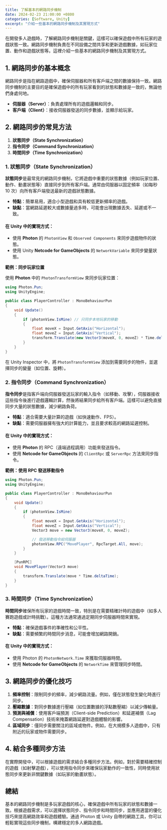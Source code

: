 ```yaml
---
title: 了解基本的網路同步機制
date: 2024-02-23 21:00:00 +0800
categories: [Software, Unity]
excerpt: "介紹一些基本的網路同步機制及其實現方式"
---
```


在開發多人遊戲時，了解網路同步機制是關鍵，這樣可以確保遊戲中所有玩家的遊戲狀態一致。網路同步機制負責在不同設備之間共享和更新遊戲數據，如玩家位置、動作和遊戲狀態等。這裡介紹一些基本的網路同步機制及其實現方式。

## **1. 網路同步的基本概念**

網路同步是指在網路遊戲中，確保伺服器和所有客戶端之間的數據保持一致。網路同步機制的主要目的是確保遊戲中的所有玩家看到的狀態和數據是一致的，無論他們身處何地。

- **伺服器（Server）**：負責處理所有的遊戲邏輯和同步。
- **客戶端（Client）**：接收伺服器發送的同步數據，並顯示給玩家。

## **2. 網路同步的常見方法**

1. **狀態同步（State Synchronization）**
2. **指令同步（Command Synchronization）**
3. **時間同步（Time Synchronization）**

### **1. 狀態同步（State Synchronization）**

**狀態同步**是最常見的網路同步機制，它將遊戲中重要的狀態數據（例如玩家位置、動作、動畫狀態等）直接同步到所有客戶端。通常由伺服器以固定頻率（如每秒 10 次）向所有客戶端發送最新的遊戲狀態數據。

- **特點**：簡單易用，適合小型遊戲和具有較低更新頻率的遊戲。
- **缺點**：當網路延遲較大或數據量過多時，可能會出現數據丟失、延遲或不一致。

#### **在 Unity 中的實現方式：**

- 使用 **Photon** 的 `PhotonView` 和 `Observed Components` 來同步遊戲物件的狀態。
- 使用 Unity **Netcode for GameObjects** 的 `NetworkVariable` 來同步變量狀態。

**範例：同步玩家位置**

使用 **Photon** 中的 `PhotonTransformView` 來同步玩家位置：

```csharp
using Photon.Pun;
using UnityEngine;

public class PlayerController : MonoBehaviourPun
{
    void Update()
    {
        if (photonView.IsMine) // 只同步本地玩家的移動
        {
            float moveX = Input.GetAxis("Horizontal");
            float moveZ = Input.GetAxis("Vertical");
            transform.Translate(new Vector3(moveX, 0, moveZ) * Time.deltaTime);
        }
    }
}
```

在 Unity Inspector 中，將 `PhotonTransformView` 添加到需要同步的物件，並選擇同步的變量（如位置、旋轉）。

### **2. 指令同步（Command Synchronization）**

**指令同步**是指客戶端向伺服器發送玩家的輸入指令（如移動、攻擊），伺服器接收這些指令後進行遊戲邏輯計算，然後將結果同步給所有客戶端。這樣可以避免直接同步大量的狀態數據，減少網路負荷。

- **特點**：適合需要大量計算的遊戲（如快速動作、FPS）。
- **缺點**：需要伺服器擁有強大的計算能力，並且要求較高的網路延遲控制。

#### **在 Unity 中的實現方式：**

- 使用 **Photon** 的 RPC（遠端過程調用）功能來發送指令。
- 使用 **Netcode for GameObjects** 的 `ClientRpc` 或 `ServerRpc` 方法來同步指令。

**範例：使用 RPC 發送移動指令**

```csharp
using Photon.Pun;
using UnityEngine;

public class PlayerController : MonoBehaviourPun
{
    void Update()
    {
        if (photonView.IsMine)
        {
            float moveX = Input.GetAxis("Horizontal");
            float moveZ = Input.GetAxis("Vertical");
            Vector3 move = new Vector3(moveX, 0, moveZ);

            // 發送移動指令給伺服器
            photonView.RPC("MovePlayer", RpcTarget.All, move);
        }
    }

    [PunRPC]
    void MovePlayer(Vector3 move)
    {
        transform.Translate(move * Time.deltaTime);
    }
}
```

### **3. 時間同步（Time Synchronization）**

**時間同步**確保所有玩家的遊戲時間一致，特別是在需要精確計時的遊戲中（如多人賽跑遊戲或計時挑戰）。這種方法通常通過定期同步伺服器時間來實現。

- **特點**：確保遊戲事件的準確性和公平性。
- **缺點**：需要頻繁的時間同步消息，可能會增加網路開銷。

#### **在 Unity 中的實現方式：**

- 使用 Photon 的 `PhotonNetwork.Time` 來獲取伺服器時間。
- 使用 **Netcode for GameObjects** 的 `NetworkTime` 來管理同步時間。

## **3. 網路同步的優化技巧**

1. **頻率控制**：限制同步的頻率，減少網路流量。例如，僅在狀態發生變化時進行同步。
2. **壓縮數據**：對同步數據進行壓縮（如位置數據的浮點數壓縮）以減少傳輸量。
3. **預測與補償**：使用客戶端預測（Client-side Prediction）和延遲補償（Lag Compensation）技術來掩蓋網路延遲對遊戲體驗的影響。
4. **區域同步**：僅同步需要關注的區域或物件。例如，在大規模多人遊戲中，只有附近的玩家或物件需要同步。

## **4. 結合多種同步方法**

在實際開發中，可以根據遊戲的需求結合多種同步方法。例如，對於需要精確控制的遊戲（如射擊遊戲），可以使用指令同步來確保玩家動作的一致性，同時使用狀態同步來更新非關鍵數據（如玩家的動畫狀態）。

## **總結**

基本的網路同步機制是多玩家遊戲的核心，確保遊戲中所有玩家的狀態和數據一致。根據遊戲需求，可以選擇狀態同步、指令同步和時間同步，並應用適當的優化技巧來提高網路效率和遊戲體驗。通過 Photon 或 Unity 自帶的網路工具，你可以輕鬆實現這些同步機制，構建穩定的多人網路遊戲。
